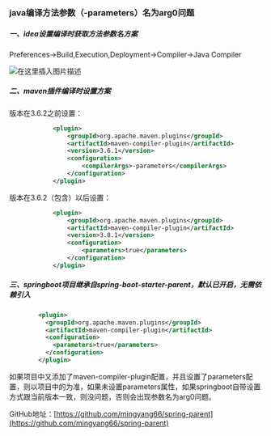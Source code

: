 ### java编译方法参数（-parameters）名为arg0问题

##### 一、idea设置编译时获取方法参数名方案

Preferences->Build,Execution,Deployment->Compiler->Java Compiler

![在这里插入图片描述](https://img-blog.csdnimg.cn/b4d4d28fde384c9491469571f37ae245.png)

##### 二、maven插件编译时设置方案

版本在3.6.2之前设置：

```xml
            <plugin>
                <groupId>org.apache.maven.plugins</groupId>
                <artifactId>maven-compiler-plugin</artifactId>
                <version>3.6.1</version>
                <configuration>
                    <compilerArgs>-parameters</compilerArgs>
                </configuration>
            </plugin>
```

版本在3.6.2（包含）以后设置：

```xml
            <plugin>
                <groupId>org.apache.maven.plugins</groupId>
                <artifactId>maven-compiler-plugin</artifactId>
                <version>3.8.1</version>
                <configuration>
                    <parameters>true</parameters>
                </configuration>
            </plugin>
```

##### 三、springboot项目继承自spring-boot-starter-parent，默认已开启，无需依赖引入

```xml
        <plugin>
          <groupId>org.apache.maven.plugins</groupId>
          <artifactId>maven-compiler-plugin</artifactId>
          <configuration>
            <parameters>true</parameters>
          </configuration>
        </plugin>
```

如果项目中又添加了maven-compiler-plugin配置，并且设置了parameters配置，则以项目中的为准，如果未设置parameters属性，如果springboot自带设置方式跟当前版本一致，则没问题，否则会出现参数名为arg0问题。

GitHub地址：[https://github.com/mingyang66/spring-parent](https://github.com/mingyang66/spring-parent)